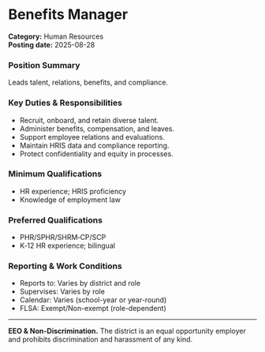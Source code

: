 # Benefits Manager

**Category:** Human Resources  
**Posting date:** 2025-08-28

### Position Summary

Leads talent, relations, benefits, and compliance.

### Key Duties & Responsibilities
- Recruit, onboard, and retain diverse talent.
- Administer benefits, compensation, and leaves.
- Support employee relations and evaluations.
- Maintain HRIS data and compliance reporting.
- Protect confidentiality and equity in processes.

### Minimum Qualifications
- HR experience; HRIS proficiency
- Knowledge of employment law

### Preferred Qualifications
- PHR/SPHR/SHRM‑CP/SCP
- K‑12 HR experience; bilingual

### Reporting & Work Conditions
- Reports to: Varies by district and role
- Supervises: Varies by role
- Calendar: Varies (school-year or year-round)
- FLSA: Exempt/Non-exempt (role-dependent)

---
**EEO & Non-Discrimination.** The district is an equal opportunity employer and prohibits discrimination and harassment of any kind.
